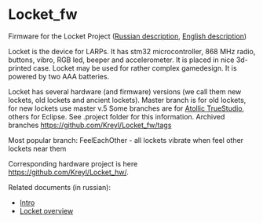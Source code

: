 # Locket_fw
Firmware for the Locket Project ([Russian description](https://ostranna.ru/gamedesign/locket), [English description](https://ostranna.ru/?lang=en))

Locket is the device for LARPs. It has stm32 microcontroller, 868 MHz radio, buttons, vibro, RGB led, beeper and accelerometer. It is placed in nice 3d-printed case. Locket may be used for rather complex gamedesign. It is powered by two AAA batteries. 

Locket has several hardware (and firmware) versions (we call them new lockets, old lockets and ancient lockets). Master branch is for old lockets, for new lockets use master v.5
Some branches are for [Atollic TrueStudio](https://atollic.com/truestudio/), others for Eclipse. See .project folder for this information.
Archived branches https://github.com/Kreyl/Locket_fw/tags

Most popular branch: FeelEachOther - all lockets vibrate when feel other lockets near them

Corresponding hardware project is here https://github.com/Kreyl/Locket_hw/.

Related documents (in russian):
* [Intro](https://docs.google.com/document/d/1VGHBuTp0xBRUtcHy9ScYkq9dG9T-dtdOIOypzqds3ys/)
* [Locket overview](https://docs.google.com/document/d/1vjQiIySmDtnYaPiQdY_UE_RC2neNxGzWfggWsQX2K9c/)

